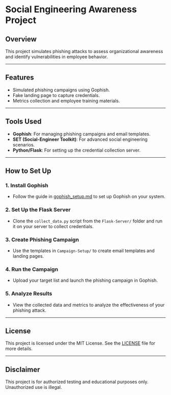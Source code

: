 # Social Engineering Awareness Project

## **Overview**
This project simulates phishing attacks to assess organizational awareness and identify vulnerabilities in employee behavior.

---

## **Features**
- Simulated phishing campaigns using Gophish.
- Fake landing page to capture credentials.
- Metrics collection and employee training materials.

---

## **Tools Used**
- **Gophish**: For managing phishing campaigns and email templates.
- **SET (Social-Engineer Toolkit)**: For advanced social engineering scenarios.
- **Python/Flask**: For setting up the credential collection server.

---

## **How to Set Up**
### 1. Install Gophish
- Follow the guide in [gophish_setup.md](Tools-Setup/gophish_setup.md) to set up Gophish on your system.

### 2. Set Up the Flask Server
- Clone the `collect_data.py` script from the `Flask-Server/` folder and run it on your server to collect credentials.

### 3. Create Phishing Campaign
- Use the templates in `Campaign-Setup/` to create email templates and landing pages.

### 4. Run the Campaign
- Upload your target list and launch the phishing campaign in Gophish.

### 5. Analyze Results
- View the collected data and metrics to analyze the effectiveness of your phishing attack.

---

## **License**
This project is licensed under the MIT License. See the [LICENSE](LICENSE) file for more details.

---

## **Disclaimer**
This project is for authorized testing and educational purposes only. Unauthorized use is illegal.
